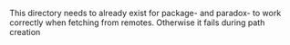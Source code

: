 This directory needs to already exist for package- and paradox- to work correctly when fetching from remotes.  Otherwise it fails during path creation

